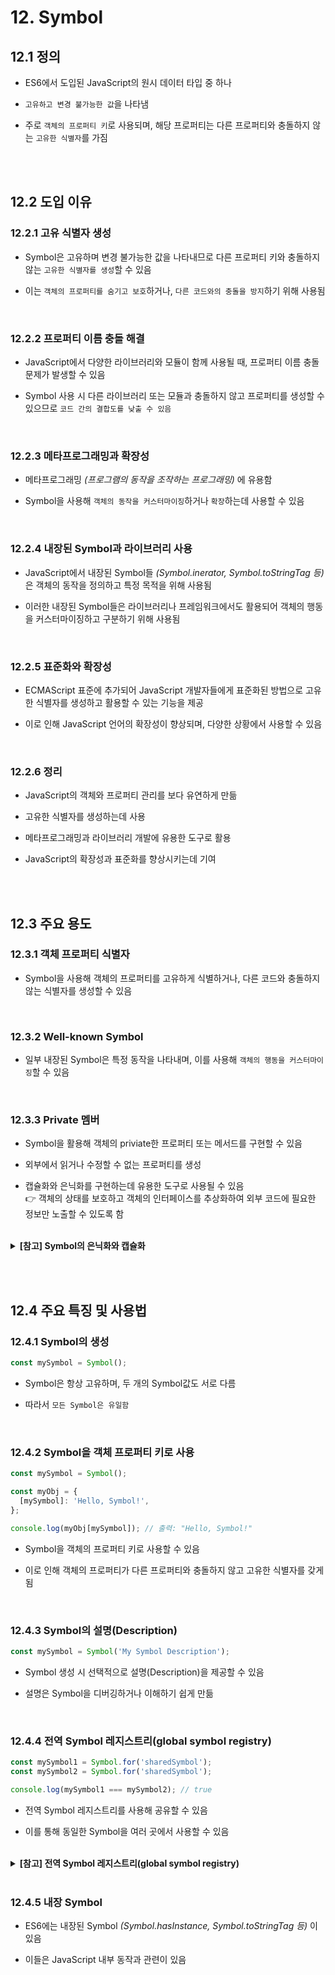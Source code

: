 # 12. Symbol

## 12.1 정의

- ES6에서 도입된 JavaScript의 원시 데이터 타입 중 하나

- `고유하고 변경 불가능한 값`을 나타냄

- 주로 `객체의 프로퍼티 키`로 사용되며, 해당 프로퍼티는 다른 프로퍼티와 충돌하지 않는 `고유한 식별자`를 가짐

<br/><br/>

## 12.2 도입 이유

### 12.2.1 고유 식별자 생성

- Symbol은 고유하며 변경 불가능한 값을 나타내므로 다른 프로퍼티 키와 충돌하지 않는 `고유한 식별자를 생성`할 수 있음

- 이는 `객체의 프로퍼티를 숨기고 보호`하거나, `다른 코드와의 충돌을 방지`하기 위해 사용됨

<br/>

### 12.2.2 프로퍼티 이름 충돌 해결

- JavaScript에서 다양한 라이브러리와 모듈이 함께 사용될 때, 프로퍼티 이름 충돌 문제가 발생할 수 있음

- Symbol 사용 시 다른 라이브러리 또는 모듈과 충돌하지 않고 프로퍼티를 생성할 수 있으므로 `코드 간의 결합도를 낮출 수 있음`

<br/>

### 12.2.3 메타프로그래밍과 확장성

- 메타프로그래밍 _(프로그램의 동작을 조작하는 프로그래밍)_ 에 유용함

- Symbol을 사용해 `객체의 동작을 커스터마이징`하거나 `확장`하는데 사용할 수 있음

<br/>

### 12.2.4 내장된 Symbol과 라이브러리 사용

- JavaScript에서 내장된 Symbol들 _(Symbol.inerator, Symbol.toStringTag 등)_ 은 객체의 동작을 정의하고 특정 목적을 위해 사용됨

- 이러한 내장된 Symbol들은 라이브러리나 프레임워크에서도 활용되어 객체의 행동을 커스터마이징하고 구분하기 위해 사용됨

<br/>

### 12.2.5 표준화와 확장성

- ECMAScript 표준에 추가되어 JavaScript 개발자들에게 표준화된 방법으로 고유한 식별자를 생성하고 활용할 수 있는 기능을 제공

- 이로 인해 JavaScript 언어의 확장성이 향상되며, 다양한 상황에서 사용할 수 있음

<br/>

### 12.2.6 정리

- JavaScript의 객체와 프로퍼티 관리를 보다 유연하게 만듦

- 고유한 식별자를 생성하는데 사용

- 메타프로그래밍과 라이브러리 개발에 유용한 도구로 활용

- JavaScript의 확장성과 표준화를 향상시키는데 기여

<br/><br/>

## 12.3 주요 용도

### 12.3.1 객체 프로퍼티 식별자

- Symbol을 사용해 객체의 프로퍼티를 고유하게 식별하거나, 다른 코드와 충돌하지 않는 식별자를 생성할 수 있음

<br/>

### 12.3.2 Well-known Symbol

- 일부 내장된 Symbol은 특정 동작을 나타내며, 이를 사용해 `객체의 행동을 커스터마이징`할 수 있음

<br/>

### 12.3.3 Private 멤버

- Symbol을 활용해 객체의 priviate한 프로퍼티 또는 메서드를 구현할 수 있음

- 외부에서 읽거나 수정할 수 없는 프로퍼티를 생성

- 캡슐화와 은닉화를 구현하는데 유용한 도구로 사용될 수 있음 <br/>
  👉 객체의 상태를 보호하고 객체의 인터페이스를 추상화하여 외부 코드에 필요한 정보만 노출할 수 있도록 함

<br/>

<details>
  <summary><b>[참고] Symbol의 은닉화와 캡슐화</b></summary><br/>

> **📌 은닉화 (Encapsulation)** <br/>
>
> - 객체 내부 상태와 구현 세부사항을 외부에서 숨기는 것 <br/>
> - 객체 내부의 데이터와 메서드는 외부에서 직접 접근하거나 수정할 수 없으며, 객체의 인터페이스를 통해서만 상호작용할 수 있음 <br/>
> - 데이터 무결성 보호 <br/>
> - 구현 세부사항 은닉하여 사용자에게 추상화된 인터페이스 제공 _(따라서 객체의 구현이 변경되더라도 외부 코드에 미치는 영향을 최소화할 수 있음)_ <br/><br/>
>
> **👉 Symbol의 은닉화** <br/>
>
> - Symbol은 객체의 프로퍼티를 외부에서 직접적으로 접근하기 어렵게 만듦 <br/>
> - 따라서 Symbol을 사용해 객체의 프로퍼티를 `은닉`하면 외부 코드가 해당 프로퍼티에 직접 접근할 수 없으며, 내부적으로만 사용됨 <br/>
> - 이를 통해 객체의 상태를 보호하고 유지보수성을 높일 수 있음 <br/><br/>
>
> **👉 Symbol 은닉화의 예시** <br/>
>
> ```javascript
> const privateSymbol = Symbol('privateProperty');
>
> class MyClass {
>   constructor() {
>     this[privateSymbol] = 'This is a private property';
>   }
>
>   getPrivateProperty() {
>     return this[privateSymbol];
>   }
> }
>
> const instance = new MyClass();
> console.log(instance.getPrivateProperty()); // "This is a private property"
> console.log(instance[privateSymbol]); // undefined (외부에서 직접 접근 불가)
> ```
>
> - 위의 코드는 Symbol을 사용해 private한 프로퍼티를 생성한 예제 <br/>
> - privateSymbol을 사용해 privateProperty를 은닉함 <br/>
> - 외부에서 [privateSymbol]을 직접 접근할 수 없으며, getPrivateProperty 메서드를 통해서만 접근할 수 있음 <br/><br/>
>
> **📌 캡슐화 (Abstraction)** <br/>
>
> - 객체의 상태와 동작을 하나의 단위로 묶어 추상화된 인터페이스를 제공하는 것 <br/>
> - 객체는 자체 데이터와 해당 데이터를 조작하는 메서드를 포함해 하나의 캡슐로 간주됨 <br/>
> - 이로써 객체의 내부 세부사항을 숨기고 외부 코드에 필요한 기능만 노출 가능 <br/>
> - 사용자에게 명확하고 간결한 인터페이스를 제공해 복잡성을 숨기고 코드를 단순화 <br/><br/>
>
> **👉 Symbol의 캡슐화** <br/>
>
> - Symbol은 객체의 프로퍼티를 고유한 식별자로 만드므로 다른 프로퍼티와의 충돌을 방지하고, 객체를 더 추상적으로 나타내는데 사용할 수 있음 <br/>
> - 이는 객체의 인터페이스를 단순화하고, 사용자에게 필요한 정보만 노출하는데 도움 <br/><br/>
>
> **👉 Symbol 캡슐화의 예시** <br/>
>
> ```javascript
> const internalSymbol = Symbol('internalMethod');
>
> class MyAPI {
>   constructor() {
>     // ...
>   }
>
>   [internalSymbol]() {
>     // 내부 로직
>   }
>
>   publicMethod() {
>     // 공개 메서드
>     this[internalSymbol](); // 내부 메서드 호출
>   }
> }
>
> const api = new MyAPI();
> api.publicMethod(); // 외부에서 공개된 메서드만 호출 가능
> api[internalSymbol](); // 오류! (외부에서 직접 접근 불가)
> ```
>
> - 위의 코드는 Symbol을 사용해 구현 내용을 캡슐화해 클래스 내부 구현에 대한 세부사항을 숨기고 공개 인터페이스만 제공한 예제 <br/>
> - internalSymbol을 사용해 내부 메서드를 캡슐화 <br/>
> - 따라서 외부에서는 publicMethod만 호출할 수 있고, 내부 메서드는 숨겨져 있음 <br/><br/>

</details>

<br/><br/>

## 12.4 주요 특징 및 사용법

### 12.4.1 Symbol의 생성

```javascript
const mySymbol = Symbol();
```

- Symbol은 항상 고유하며, 두 개의 Symbol값도 서로 다름

- 따라서 `모든 Symbol은 유일함`

<br/>

### 12.4.2 Symbol을 객체 프로퍼티 키로 사용

```javascript
const mySymbol = Symbol();

const myObj = {
  [mySymbol]: 'Hello, Symbol!',
};

console.log(myObj[mySymbol]); // 출력: "Hello, Symbol!"
```

- Symbol을 객체의 프로퍼티 키로 사용할 수 있음

- 이로 인해 객체의 프로퍼티가 다른 프로퍼티와 충돌하지 않고 고유한 식별자를 갖게 됨

<br/>

### 12.4.3 Symbol의 설명(Description)

```javascript
const mySymbol = Symbol('My Symbol Description');
```

- Symbol 생성 시 선택적으로 설명(Description)을 제공할 수 있음

- 설명은 Symbol을 디버깅하거나 이해하기 쉽게 만듦

<br/>

### 12.4.4 전역 Symbol 레지스트리(global symbol registry)

```javascript
const mySymbol1 = Symbol.for('sharedSymbol');
const mySymbol2 = Symbol.for('sharedSymbol');

console.log(mySymbol1 === mySymbol2); // true
```

- 전역 Symbol 레지스트리를 사용해 공유할 수 있음

- 이를 통해 동일한 Symbol을 여러 곳에서 사용할 수 있음

<br/>

<details>
  <summary><b>[참고] 전역 Symbol 레지스트리(global symbol registry)</b></summary>

- JavaScript에서 Symbol값을 공유하고 재사용할 수 있는 `중앙 저장소`

- 이 레지스트리는 Symbol값과 관련된 문자열 식별자를 매핑하여 Symbol값을 저장하고 공유하는 역할을 함

- Symbol 생성 시 `Symbol.for()` 메서드 사용 시 해당 Symbol이 레지스트리에 등록되고, 동일한 문자열 식별자로 생성한 다른 Symbol이 다른 Symbol값에 매핑됨

- 만약 레지스트리에 해당 문자열 식별자로 등록된 Symbol이 없으면 새로운 Symbol이 생성되며, 이미 등록된 경우 기존의 Symbol을 반환

- 레지스트리 사용 시 여러 곳에서 동일한 Symbol을 공유하고, 객체 간 통신 시 사용되는 문자열 식별자에 대한 중복을 방지할 수 있음

- 이는 특히 라이브러리나 프레임워크에 사용되어 일관성있는 동작을 유지하고 충돌을 방지하는데 도움이 됨

</details>

<br/>

### 12.4.5 내장 Symbol

- ES6에는 내장된 Symbol _(Symbol.hasInstance, Symbol.toStringTag 등)_ 이 있음

- 이들은 JavaScript 내부 동작과 관련이 있음

<br/>

